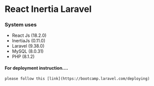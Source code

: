 # React Inertia Laravel

### System uses

-   React Js (18.2.0)
-   InertiaJs (0.11.0)
-   Laravel (9.38.0)
-   MySQL (8.0.31)
-   PHP (8.1.2)

#### For deployment instruction....

    please follow this [link](https://bootcamp.laravel.com/deploying)
